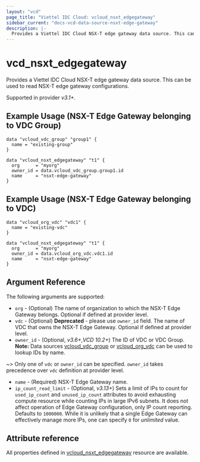 ```yaml
---
layout: "vcd"
page_title: "Viettel IDC Cloud: vcloud_nsxt_edgegateway"
sidebar_current: "docs-vcd-data-source-nsxt-edge-gateway"
description: |-
  Provides a Viettel IDC Cloud NSX-T edge gateway data source. This can be used to read NSX-T edge gateway configurations.
---
```


# vcd\_nsxt\_edgegateway

Provides a Viettel IDC Cloud NSX-T edge gateway data source. This can be used to read NSX-T edge gateway configurations.

Supported in provider *v3.1+*.

## Example Usage (NSX-T Edge Gateway belonging to VDC Group)

```hcl
data "vcloud_vdc_group" "group1" {
  name = "existing-group"
}

data "vcloud_nsxt_edgegateway" "t1" {
  org      = "myorg"
  owner_id = data.vcloud_vdc_group.group1.id
  name     = "nsxt-edge-gateway"
}
```

## Example Usage (NSX-T Edge Gateway belonging to VDC)

```hcl
data "vcloud_org_vdc" "vdc1" {
  name = "existing-vdc"
}

data "vcloud_nsxt_edgegateway" "t1" {
  org      = "myorg"
  owner_id = data.vcloud_org_vdc.vdc1.id
  name     = "nsxt-edge-gateway"
}
```

## Argument Reference

The following arguments are supported:

* `org` - (Optional) The name of organization to which the NSX-T Edge Gateway belongs. Optional if
  defined at provider level.
* `vdc` - (Optional)  **Deprecated** - please use `owner_id` field. The name of VDC that owns the
  NSX-T Edge Gateway. Optional if defined at provider level.
* `owner_id` - (Optional, *v3.6+*,*VCD 10.2+*) The ID of VDC or VDC Group. **Note:** Data sources
  [vcloud_vdc_group](/providers/vmware/vcd/latest/docs/data-sources/vdc_group) or
  [vcloud_org_vdc](/providers/vmware/vcd/latest/docs/data-sources/org_vdc) can be used to lookup IDs by
  name.

~> Only one of `vdc` or `owner_id` can be specified. `owner_id` takes precedence over `vdc`
definition at provider level.

* `name` - (Required) NSX-T Edge Gateway name.
* `ip_count_read_limit` - (Optional, *v3.13+*) Sets a limit of IPs to count for
  `used_ip_count` and `unused_ip_count` attributes to avoid exhausting compute resource while
  counting IPs in large IPv6 subnets. It does not affect operation of Edge Gateway configuration,
  only IP count reporting. Defaults to `1000000`. While it is unlikely that a single Edge Gateway
  can effectively manage more IPs, one can specify `0` for *unlimited* value. 

## Attribute reference

All properties defined in [vcloud_nsxt_edgegateway](/providers/vmware/vcd/latest/docs/resources/nsxt_edgegateway)
resource are available.
